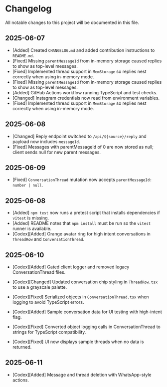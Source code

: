 # Changelog

All notable changes to this project will be documented in this file.

## 2025-06-07
- [Added] Created `CHANGELOG.md` and added contribution instructions to `README.md`.
- [Fixed] Missing `parentMessageId` from in-memory storage caused replies to show as top-level messages.
- [Fixed] Implemented thread support in `MemStorage` so replies nest correctly when using in-memory mode.
- [Fixed] Missing `parentMessageId` from in-memory storage caused replies to show as top-level messages.
- [Added] GitHub Actions workflow running TypeScript and test checks.
- [Changed] Instagram credentials now read from environment variables.
- [Fixed] Implemented thread support in `MemStorage` so replies nest correctly when using in-memory mode.

## 2025-06-08
- [Changed] Reply endpoint switched to `/api/${source}/reply` and payload now includes `messageId`.
- [Fixed] Messages with parentMessageId of 0 are now stored as null; client sends null for new parent messages.

## 2025-06-09
- [Fixed] `ConversationThread` mutation now accepts `parentMessageId: number | null`.

## 2025-06-08
- [Added] `npm test` now runs a pretest script that installs dependencies if `vitest` is missing.
- [Added] README notes that `npm install` must be run so the `vitest` runner is available.
- [Codex][Added] Orange avatar ring for high intent conversations in `ThreadRow` and `ConversationThread`.



## 2025-06-10
- [Codex][Added] Gated client logger and removed legacy ConversationThread files.
- [Codex][Changed] Updated conversation chip styling in `ThreadRow.tsx` to use a grayscale palette.
- [Codex][Fixed] Serialized objects in `ConversationThread.tsx` when logging to avoid TypeScript errors.

- [Codex][Added] Sample conversation data for UI testing with high-intent flag.
- [Codex][Fixed] Converted object logging calls in ConversationThread to strings for TypeScript compatibility.

- [Codex][Fixed] UI now displays sample threads when no data is returned.

## 2025-06-11
- [Codex][Added] Message and thread deletion with WhatsApp-style actions.

